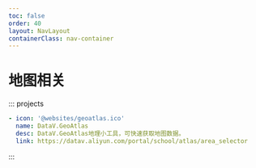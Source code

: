 ```yaml
---
toc: false
order: 40
layout: NavLayout
containerClass: nav-container
---
```


# 地图相关

::: projects

```yaml
- icon: '@websites/geoatlas.ico'
  name: DataV.GeoAtlas
  desc: DataV.GeoAtlas地理小工具，可快速获取地图数据。
  link: https://datav.aliyun.com/portal/school/atlas/area_selector
```

:::
